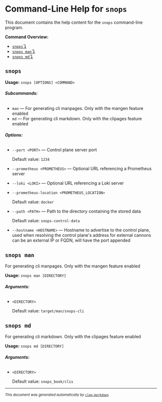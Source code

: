 # Command-Line Help for `snops`

This document contains the help content for the `snops` command-line program.

**Command Overview:**

* [`snops`↴](#snops)
* [`snops man`↴](#snops-man)
* [`snops md`↴](#snops-md)

## `snops`

**Usage:** `snops [OPTIONS] <COMMAND>`

###### **Subcommands:**

* `man` — For generating cli manpages. Only with the mangen feature enabled
* `md` — For generating cli markdown. Only with the clipages feature enabled

###### **Options:**

* `--port <PORT>` — Control plane server port

  Default value: `1234`
* `--prometheus <PROMETHEUS>` — Optional URL referencing a Prometheus server
* `--loki <LOKI>` — Optional URL referencing a Loki server
* `--prometheus-location <PROMETHEUS_LOCATION>`

  Default value: `docker`
* `--path <PATH>` — Path to the directory containing the stored data

  Default value: `snops-control-data`
* `--hostname <HOSTNAME>` — Hostname to advertise to the control plane, used when resolving the control plane's address for external cannons can be an external IP or FQDN, will have the port appended



## `snops man`

For generating cli manpages. Only with the mangen feature enabled

**Usage:** `snops man [DIRECTORY]`

###### **Arguments:**

* `<DIRECTORY>`

  Default value: `target/man/snops-cli`



## `snops md`

For generating cli markdown. Only with the clipages feature enabled

**Usage:** `snops md [DIRECTORY]`

###### **Arguments:**

* `<DIRECTORY>`

  Default value: `snops_book/clis`



<hr/>

<small><i>
    This document was generated automatically by
    <a href="https://crates.io/crates/clap-markdown"><code>clap-markdown</code></a>.
</i></small>
